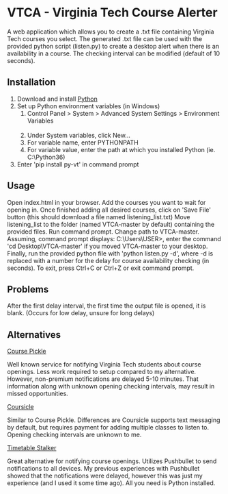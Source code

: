 <h1>VTCA - Virginia Tech Course Alerter</h1>
<p>
A web application which allows you to create a .txt file containing Virginia Tech courses you select. The generated .txt file can be used with the provided python script (listen.py) to create a desktop alert when there is an availability in a course. The checking interval can be modified (default of 10 seconds).
</p>

<h2>Installation</h2>
<ol>
  <li>Download and install <a href="https://www.python.org/downloads/">Python</a></li>
  <li>
    Set up Python environment variables (in Windows)
    <ol>
      <li>Control Panel &gt; System &gt; Advanced System Settings &gt; Environment Variables</li>
      <li>Under System variables, click New...</li>
      <li>For variable name, enter PYTHONPATH</li>
      <li>For variable value, enter the path at which you installed Python (ie. C:\Python36)</li>
    </ol>
  </li>
  <li>Enter 'pip install py-vt' in command prompt</li>
</ol>
 
<h2>Usage</h2>
<p>
  Open index.html in your browser. Add the courses you want to wait for opening in. Once finished adding all desired courses, click on 'Save File' button (this should download a file named listening_list.txt) Move listening_list to the folder (named VTCA-master by default) containing the provided files. Run command prompt. Change path to VTCA-master. Assuming, command prompt displays: C:\Users\USER>, enter the command 'cd Desktop\VTCA-master' if you moved VTCA-master to your desktop. Finally, run the provided python file with 'python listen.py -d', where -d is replaced with a number for the delay for course availability checking (in seconds). To exit, press Ctrl+C or Ctrl+Z or exit command prompt.
</p>

<h2>Problems</h2>
<p>
  After the first delay interval, the first time the output file is opened, it is blank. (Occurs for low delay, unsure for long delays)
</p>

<h2>Alternatives</h2>
<a href="https://coursepickle.com/">Course Pickle</a>
<p>
  Well known service for notifying Virginia Tech students about course openings. Less work required to setup compared to my alternative. However, non-premium notifications are delayed 5-10 minutes. That information along with unknown opening checking intervals, may result in missed opportunities.
</p>
<a href="https://www.coursicle.com/">Coursicle</a>
<p>
  Similar to Course Pickle. Differences are Coursicle supports text messaging by default, but requires payment for adding multiple classes to listen to. Opening checking intervals are unknown to me.
</p>
<a href="https://github.com/amhokies/Timetable-Stalker">Timetable Stalker</a>
<p>
  Great alternative for notifying course openings. Utilizes Pushbullet to send notifications to all devices. My previous experiences with Pushbullet showed that the notifications were delayed, however this was just my experience (and I used it some time ago). All you need is Python installed.
</p>
